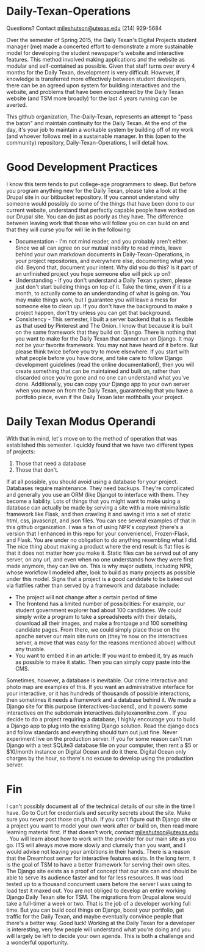 # Daily-Texan-Operations
Questions? Contact mileshutson@utexas.edu (214) 929-5684

Over the semester of Spring 2015, the Daily Texan's Digital Projects student manager (me) made a concerted effort to demonstrate a more sustainable model for developing the student newspaper's website and interactive features. This method involved making applications and the website as modular and self-contained as possible. Given that staff turns over every 4 months for the Daily Texan, development is very difficult. However, if knowledge is transferred more effectively between student developers, there can be an agreed upon system for building interactives and the website, and problems that have been encountered by the Daily Texan website (and TSM more broadly) for the last 4 years running can be averted. 

This github organization, The-Daily-Texan, represents an attempt to "pass the baton" and maintain continuity for the Daily Texan. At the end of the day, it's your job to maintain a workable system by building off of my work (and whoever follows me) in a sustainable manager. In this (open to the community) repository, Daily-Texan-Operations, I will detail how.

# Good Development Practices
I know this term tends to put college-age programmers to sleep. But before you program anything new for the Daily Texan, please take a look at the Drupal site in our bitbucket repository. If you cannot understand why someone would possibly do some of the things that have been done to our current website, understand that perfectly capable people have worked on our Drupal site. You can do just as poorly as they have. The difference between leaving work that those who will follow you on can build on and that they will curse you for will lie in the following:
* Documentation - I'm not mind reader, and you probably aren't either. Since we all can agree on our mutual inability to read minds, leave behind your own markdown documents in Daily-Texan-Operations, in your project repositories, and everywhere else, documenting what you did. Beyond that, document your intent. Why did you do this? Is it part of an unfinished project you hope someone else will pick up on?
* Understanding - If you don't understand a Daily Texan system, please just don't start building things on top of it. Take the time, even if it is a month, to actually come to an understanding of what is going on. You may make things work, but I guarantee you will leave a mess for someone else to clean up. If you don't have the background to make a project happen, don't try unless you can get that background.
* Consistency - This semester, I built a server backend that is as flexible as that used by Pinterest and The Onion. I know that because it is built on the same framework that they build on: Django. There is nothing that you want to make for the Daily Texan that cannot run on Django. It may not be your favorite framework. You may not have heard of it before. But please think twice before you try to move elsewhere. If you start with what people before you have done, and take care to follow Django development guidelines (read the online documentation!), then you will create something that can be maintained and built on, rather than discarded once you're gone and no one can understand what you've done. Additionally, you can copy your Django app to your own server when you move on from the Daily Texan, guaranteeing that you have a portfolio piece, even if the Daily Texan later mothballs your project. 

# Daily Texan Modus Operandi
With that in mind, let's move on to the method of operation that was established this semester. I quickly found that we have two different types of projects: 
1. Those that need a database
2. Those that don't.

If at all possible, you should avoid using a database for your project. Databases require maintenance. They need backups. They're complicated and generally you use an ORM (like Django) to interface with them. They become a liability. Lots of things that you might want to make using a database can actually be made by serving a site with a more minimalistic framework like Flask, and then crawling it and saving it into a set of static html, css, javascript, and json files. You can see several examples of that in this github organization. I was a fan of using NPR's copytext (there's a version that I enhanced in this repo for your convenience), Frozen-Flask, and Flask. You are under no obligation to do anything resembling what I did. The nice thing about making a product where the end result is flat files is that it does not matter how you make it. Static files can be served out of any server, on any url, and even when no one understands how they were first made anymore, they can live on. This is why major outlets, including NPR, whose workflow I modeled after, look to build as many projects as possible under this model. Signs that a project is a good candidate to be baked out via flatfiles rather than served by a framework and database include:
* The project will not change after a certain period of time
* The frontend has a limited number of possibilities: For example, our student government explorer had about 100 candidates. We could simply write a program to take a spreadsheets with their details, download all their images, and make a frontpage and 100 something candidate pages. From there, we could simply place those on the apache server our main site runs on (they're now on the interactives server, a move that was easy for the reasons mentioned above) without any truoble.
* You want to embed it in an article: If you want to embed it, try as much as possible to make it static. Then you can simply copy paste into the CMS.

Sometimes, however, a database is inevitable. Our crime interactive and photo map are examples of this. If you want an administrative interface for your interactive, or it has hundreds of thousands of possible interactions, then sometimes it needs a framework and a database behind it. We made a Django site for this purpose (interactives-backend), and it powers some interactives on the subdomain interactives.dailytexanonline.com . If you decide to do a project requiring a database, I highly encourage you to build a Django app to plug into the existing Django solution. Read the django docs and follow standards and everything should turn out just fine. Never experiment live on the production server. If you for some reason can't run Django with a test SQLite3 database file on your computer, then rent a $5 or $10/month instance on Digital Ocean and do it there. Digital Ocean only charges by the hour, so there's no excuse to develop using the production server.

# Fin
I can't possibly document all of the technical details of our site in the time I have. Go to Curt for credentials and security secrets about the site. Make sure you never post those on github. If you can't figure out th Django site or a project you want to model your own work after or build on, then read more learning material first. If that doesn't work, contact mileshutson@utexas.edu . You will learn about how to work with the provider for our main site as you go. ITS will always move more slowly and clumsily than you want, and I would advise not leaving your ambitions in their hands. There is a reason that the Dreamhost server for interactive features exists. In the long term, it is the goal of TSM to have a better framework for serving their own sites. The Django site exists as a proof of concept that our site can and should be able to serve its audience faster and for far less resources. It was load tested up to a thousand concurrent users before the server I was using to load test it maxed out. You are not obliged to develop an entire working Django Daily Texan site for TSM. The migrations from Drupal alone would take a full-timer a week or two. That is the job of a developer working full time. But you can build cool things on Django, boost your portfolio, get traffic for the Daily Texan, and maybe eventually convince people that there's a better way. Good luck! Working at the Daily Texan for a developer is interesting, very few people will understand what you're doing and you will largely be left to decide your own agenda. This is both a challenge and a wonderful opportunity.
